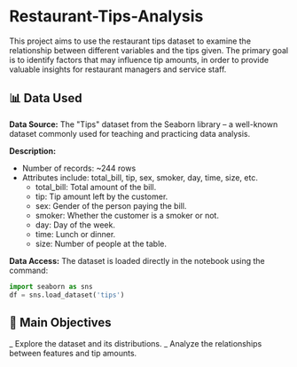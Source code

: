 # Restaurant-Tips-Analysis
This project aims to use the restaurant tips dataset to examine the relationship between different variables and the tips given.
The primary goal is to identify factors that may influence tip amounts, in order to provide valuable insights for restaurant managers and service staff.

## 📊 Data Used
**Data Source:** The "Tips" dataset from the Seaborn library – a well-known dataset commonly used for teaching and practicing data analysis.

**Description:**
  - Number of records: ~244 rows
  - Attributes include: total_bill, tip, sex, smoker, day, time, size, etc.
    - total_bill: Total amount of the bill.
    - tip: Tip amount left by the customer.
    - sex: Gender of the person paying the bill.
    - smoker: Whether the customer is a smoker or not.
    - day: Day of the week.
    - time: Lunch or dinner.
    - size: Number of people at the table.

**Data Access:** The dataset is loaded directly in the notebook using the command:
```python
import seaborn as sns
df = sns.load_dataset('tips')
```
## 🎯 Main Objectives
_ Explore the dataset and its distributions.
_ Analyze the relationships between features and tip amounts.
